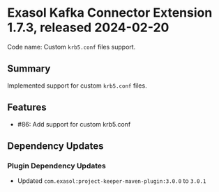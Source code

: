 # Exasol Kafka Connector Extension 1.7.3, released 2024-02-20

Code name: Custom `krb5.conf` files support.

## Summary

Implemented support for custom `krb5.conf` files.

## Features

* #86: Add support for custom krb5.conf

## Dependency Updates

### Plugin Dependency Updates

* Updated `com.exasol:project-keeper-maven-plugin:3.0.0` to `3.0.1`
